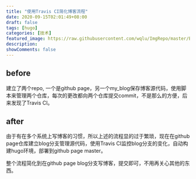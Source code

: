 ```yaml
---
title: "使用Travis CI简化博客流程"
date: 2020-09-15T02:01:49+08:00
draft: false
tags: [hugo]
categories: [技术]
featured_image: https://raw.githubusercontent.com/wqlu/ImgRepo/master/Blog/hugo-travisci-01.jpg
description: 
showComments: false
---
```


<!--
{{< spoiler >}} 隐藏文字 {{< /spoiler >}}
{{< bilibili AV号 >}}
-->

## before

建立了两个repo, 一个是github page，另一个my_blog保存博客源代码，使用脚本来管理两个仓库，每次的更改都向两个仓库提交commit，不是那么的方便，后来发现了Travis CI。

## after

由于有在多个系统上写博客的习惯，所以上述的流程显的过于繁琐，现在在github page仓库建立blog分支管理源代码，使用Travis CI监控blog分支的变化，自动构建hugo环境，部署到github page master。

整个流程简化到在github page blog分支写博客，提交即可，不用再关心其他的东西。

